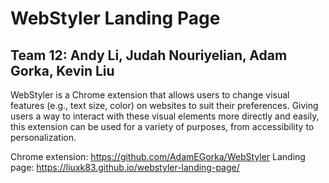 # WebStyler Landing Page
## Team 12: Andy Li, Judah Nouriyelian, Adam Gorka, Kevin Liu

WebStyler is a Chrome extension that allows users to change visual features (e.g., text size, color) on websites to suit their preferences. Giving users a way to interact with these visual elements more directly and easily, this extension can be used for a variety of purposes, from accessibility to personalization.

Chrome extension: https://github.com/AdamEGorka/WebStyler
Landing page: https://liuxk83.github.io/webstyler-landing-page/